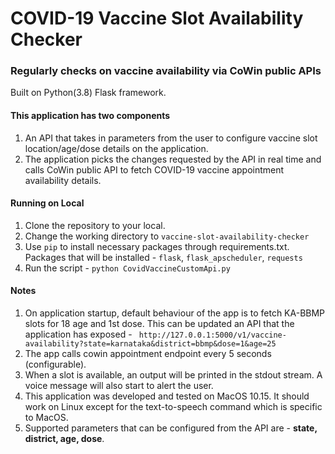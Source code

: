 # COVID-19 Vaccine Slot Availability Checker
### Regularly checks on vaccine availability via CoWin public APIs

Built on Python(3.8) Flask framework.

#### This application has two components
1. An API that takes in parameters from the user to configure vaccine slot location/age/dose details on the application.
2. The application picks the changes requested by the API in real time and calls CoWin public API to fetch COVID-19 vaccine appointment availability details.

#### Running on Local
1. Clone the repository to your local.
2. Change the working directory to ```vaccine-slot-availability-checker```
3. Use ```pip``` to install necessary packages through requirements.txt. Packages that will be installed - ```flask```, ```flask_apscheduler```, ```requests```
4. Run the script - ```python CovidVaccineCustomApi.py```


#### Notes
1. On application startup, default behaviour of the app is to fetch KA-BBMP slots for 18 age and 1st dose. This can be updated an API that the application has exposed - ``` http://127.0.0.1:5000/v1/vaccine-availability?state=karnataka&district=bbmp&dose=1&age=25```
2. The app calls cowin appointment endpoint every 5 seconds (configurable).
3. When a slot is available, an output will be printed in the stdout stream. A voice message will also start to alert the user.
4. This application was developed and tested on MacOS 10.15. It should work on Linux except for the text-to-speech command which is specific to MacOS.
5. Supported parameters that can be configured from the API are - **state, district, age, dose**.